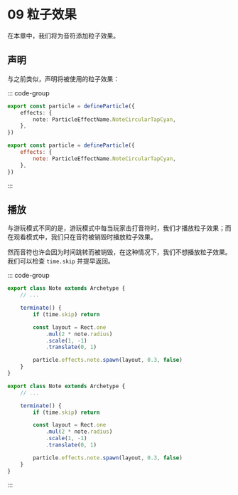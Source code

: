 # 09 粒子效果

在本章中，我们将为音符添加粒子效果。

## 声明

与之前类似，声明将被使用的粒子效果：

::: code-group

```TypeScript
export const particle = defineParticle({
    effects: {
        note: ParticleEffectName.NoteCircularTapCyan,
    },
})
```

```JavaScript
export const particle = defineParticle({
    effects: {
        note: ParticleEffectName.NoteCircularTapCyan,
    },
})
```

:::

## 播放

与游玩模式不同的是，游玩模式中每当玩家击打音符时，我们才播放粒子效果；而在观看模式中，我们只在音符被销毁时播放粒子效果。

然而音符也许会因为时间跳转而被销毁，在这种情况下，我们不想播放粒子效果。我们可以检查 `time.skip` 并提早返回。

::: code-group

```TypeScript
export class Note extends Archetype {
    // ...

    terminate() {
        if (time.skip) return

        const layout = Rect.one
            .mul(2 * note.radius)
            .scale(1, -1)
            .translate(0, 1)

        particle.effects.note.spawn(layout, 0.3, false)
    }
}
```

```JavaScript
export class Note extends Archetype {
    // ...

    terminate() {
        if (time.skip) return

        const layout = Rect.one
            .mul(2 * note.radius)
            .scale(1, -1)
            .translate(0, 1)

        particle.effects.note.spawn(layout, 0.3, false)
    }
}
```

:::
